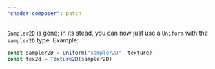 ```yaml
---
"shader-composer": patch
---
```


`Sampler2D` is gone; in its stead, you can now just use a `Uniform` with the `sampler2D` type. Example:

```ts
const sampler2D = Uniform("sampler2D", texture)
const tex2d = Texture2D(sampler2D)
```
